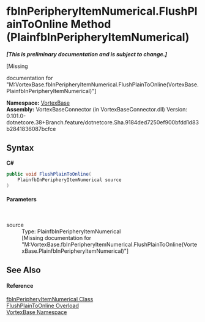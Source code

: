 # fbInPeripheryItemNumerical.FlushPlainToOnline Method (PlainfbInPeripheryItemNumerical)
 _**\[This is preliminary documentation and is subject to change.\]**_

\[Missing <summary> documentation for "M:VortexBase.fbInPeripheryItemNumerical.FlushPlainToOnline(VortexBase.PlainfbInPeripheryItemNumerical)"\]

**Namespace:**&nbsp;<a href="N_VortexBase.md">VortexBase</a><br />**Assembly:**&nbsp;VortexBaseConnector (in VortexBaseConnector.dll) Version: 0.101.0-dotnetcore.38+Branch.feature/dotnetcore.Sha.9184ded7250ef900bfdd1d83b2841836087bcfce

## Syntax

**C#**<br />
``` C#
public void FlushPlainToOnline(
	PlainfbInPeripheryItemNumerical source
)
```


#### Parameters
&nbsp;<dl><dt>source</dt><dd>Type: PlainfbInPeripheryItemNumerical<br />\[Missing <param name="source"/> documentation for "M:VortexBase.fbInPeripheryItemNumerical.FlushPlainToOnline(VortexBase.PlainfbInPeripheryItemNumerical)"\]</dd></dl>

## See Also


#### Reference
<a href="T_VortexBase_fbInPeripheryItemNumerical.md">fbInPeripheryItemNumerical Class</a><br /><a href="Overload_VortexBase_fbInPeripheryItemNumerical_FlushPlainToOnline.md">FlushPlainToOnline Overload</a><br /><a href="N_VortexBase.md">VortexBase Namespace</a><br />